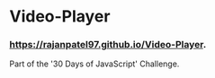 # Video-Player
### https://rajanpatel97.github.io/Video-Player.

Part of the '30 Days of JavaScript' Challenge.
